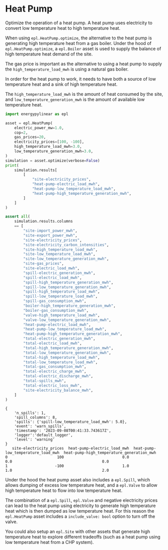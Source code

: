 # Heat Pump

Optimize the operation of a heat pump.  A heat pump uses electricity to convert low temperature heat to high temperature heat.

When using `epl.HeatPump.optimize`, the alternative to the heat pump is generating high temperature heat from a gas boiler.  Under the hood of `epl.HeatPump.optimize`, a `epl.Boiler` asset is used to supply the balance of high temperature heat demand of the site.


The gas price is important as the alternative to using a heat pump to supply the `high_temperature_load_mwh` is using a natural gas boiler.

In order for the heat pump to work, it needs to have both a source of low temperature heat and a sink of high temperature heat.

The `high_temperature_load_mwh` is the amount of heat consumed by the site, and `low_temperature_generation_mwh` is the amount of available low temperature heat.

```python
import energypylinear as epl

asset = epl.HeatPump(
    electric_power_mw=1.0,
    cop=2,
    gas_prices=20,
    electricity_prices=[100, -100],
    high_temperature_load_mwh=3.0,
    low_temperature_generation_mwh=3.0,
)
simulation = asset.optimize(verbose=False)
print(
    simulation.results[
        [
            "site-electricity_prices",
            "heat-pump-electric_load_mwh",
            "heat-pump-low_temperature_load_mwh",
            "heat-pump-high_temperature_generation_mwh",
        ]
    ]
)

assert all(
    simulation.results.columns
    == [
        "site-import_power_mwh",
        "site-export_power_mwh",
        "site-electricity_prices",
        "site-electricity_carbon_intensities",
        "site-high_temperature_load_mwh",
        "site-low_temperature_load_mwh",
        "site-low_temperature_generation_mwh",
        "site-gas_prices",
        "site-electric_load_mwh",
        "spill-electric_generation_mwh",
        "spill-electric_load_mwh",
        "spill-high_temperature_generation_mwh",
        "spill-low_temperature_generation_mwh",
        "spill-high_temperature_load_mwh",
        "spill-low_temperature_load_mwh",
        "spill-gas_consumption_mwh",
        "boiler-high_temperature_generation_mwh",
        "boiler-gas_consumption_mwh",
        "valve-high_temperature_load_mwh",
        "valve-low_temperature_generation_mwh",
        "heat-pump-electric_load_mwh",
        "heat-pump-low_temperature_load_mwh",
        "heat-pump-high_temperature_generation_mwh",
        "total-electric_generation_mwh",
        "total-electric_load_mwh",
        "total-high_temperature_generation_mwh",
        "total-low_temperature_generation_mwh",
        "total-high_temperature_load_mwh",
        "total-low_temperature_load_mwh",
        "total-gas_consumption_mwh",
        "total-electric_charge_mwh",
        "total-electric_discharge_mwh",
        "total-spills_mwh",
        "total-electric_loss_mwh",
        "site-electricity_balance_mwh",
    ]
)
```

```output
{
    'n_spills': 1,
    'spill_columns': 8,
    'spills': {'spill-low_temperature_load_mwh': 5.0},
    'event': 'warn_spills',
    'timestamp': '2023-09-08T00:41:33.743617Z',
    'logger':'default_logger',
    'level': 'warning'
}
   site-electricity_prices  heat-pump-electric_load_mwh  heat-pump-low_temperature_load_mwh  heat-pump-high_temperature_generation_mwh
0                      100                          0.0                                 0.0                                        0.0
1                     -100                          1.0                                 1.0                                        2.0
```

Under the hood the heat pump asset also includes a `epl.Spill`, which allows dumping of excess low temperature heat, and a `epl.Valve` to allow high temperature heat to flow into low temperature heat.

The combination of a `epl.Spill`, `epl.Valve` and negative electricity prices can lead to the heat pump using electricity to generate high temperature heat which is then dumped as low temperature heat.  For this reason the `epl.HeatPump` asset includes a `include_valve: bool` option to turn off the valve.

You could also setup an `epl.Site` with other assets that generate high temperature heat to explore different tradeoffs (such as a heat pump using low temperature heat from a CHP system).

